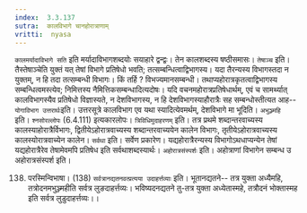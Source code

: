 ```yaml
---
index:  3.3.137
sutra:  कालविभागे चानहोरात्राणाम्
vritti:  nyasa
---
```


`कालमर्यादाविभागे सति` इति मर्यादाविभागशब्दयोः सयाहारे द्वन्द्वः। तेन कालशब्दस्य षष्ठीसमासः। `तेषाञ्च` इति। तैस्तेषाञ्चेति युक्तं यत् तेषां विभागे प्रतिषेधो भवति; तत्सम्बन्धित्वाद्विभागस्य। यदा तैरन्यस्य विभागस्तदा न युक्तम्, न हि तदा तत्सम्बन्धी विभागः। किं तर्हि ? विभज्यमानसम्बन्धी। तथाप्यहोरात्रकृतत्वाद्विभागस्य सम्बन्धित्वमस्त्येव; निमित्तस्य नैमित्तिकसम्बन्धादित्यदोषः। यदि वचनमहोरात्रप्रतिषेधार्थम्, एवं च सामर्थ्यात् कालविभागस्यैव प्रतिषेधो विज्ञास्यते, न देशविभागस्य, न हि देशविभागस्याहौरात्रैः सह सम्बन्धोस्तीत्यत आह-- `योगाविभाग उत्तरार्थः`इति। उत्तरसूत्रे कालविभाग एव यथा स्यादित्येवमर्थम्, देशविभागे मा भूदिति। `अभुञ्ज्महि` इति। `श्नसोरल्लोपः` (6.4.111) इत्यकारलोपः।
`त्रिविधिमुदाहरणम्` इति। तत्र प्रथमे शब्दान्तरवाच्यस्य कालस्याहोरात्रैर्विभागः, द्वितीयेऽहोरात्रवाच्यस्य शब्दान्तरवाच्ययेन कालेन विभागः, तृतीयेऽहोरात्रवाच्यस्य कालस्योरात्रवाच्येन कालेन। `सर्वथा` इति। सर्वेण प्रकारेण। यद्यहोरात्रैरन्यस्य विभागोऽथधाप्यन्येन तेषां यद्यहोरात्रैरेव तेषामेवमपि प्रतिषेध इति सर्वथाशब्दस्यार्थः। `अहोरात्रसंस्पर्शः` इति। अहोत्राणां विभागेन सम्बन्ध उ अहोरात्रसंस्पर्श इति।

138. परस्मिन्विभाषा। (138)
`सर्वत्रानद्यतनवत्प्रत्यया उदाहर्त्तव्याः` इति। भूतानद्यतने-- तत्र युक्ता अध्यैमहि, तत्रोदनमभुञ्ज्महीति सर्वत्र लुङदाहर्त्तव्यः। भविष्यदनद्यतने तु-तत्र युक्ता अध्येतास्महे, तत्रौदनं भोक्तास्मह इति सर्वत्र लुडुदाहर्त्तव्यः।।

